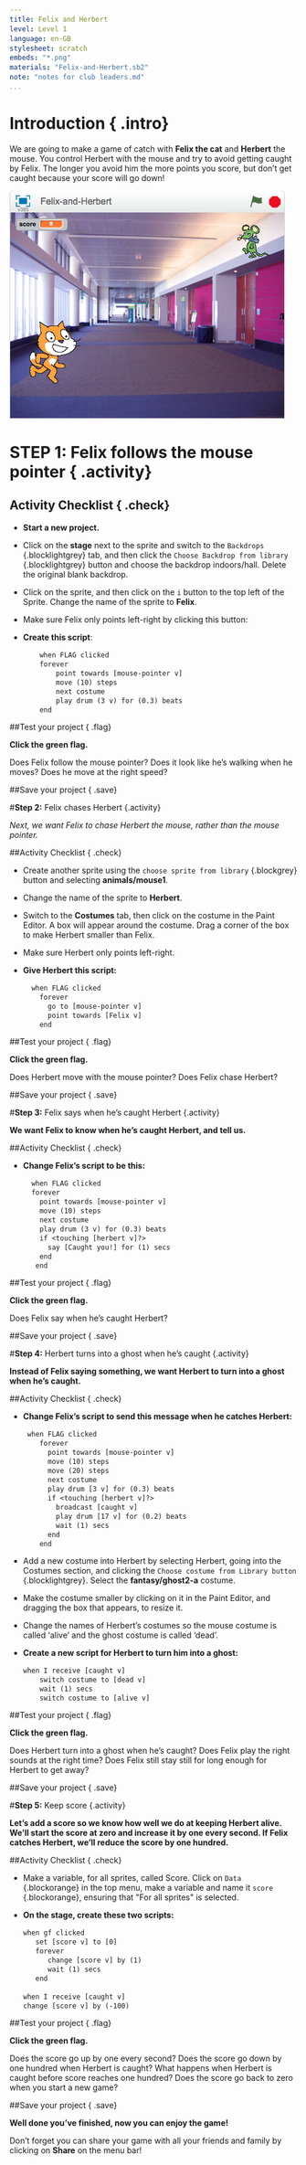 ```yaml
---
title: Felix and Herbert
level: Level 1
language: en-GB
stylesheet: scratch
embeds: "*.png"
materials: "Felix-and-Herbert.sb2"
note: "notes for club leaders.md"
...
```


# Introduction { .intro}
We are going to make a game of catch with __Felix the cat__ and __Herbert__ the mouse. You control Herbert with the mouse and try to avoid getting caught by Felix. The longer you avoid him the more points you score, but don’t get caught because your score will go down!

![screenshot](felixherbert_screenshot.png)

# STEP 1: Felix follows the mouse pointer { .activity}

## Activity Checklist { .check}

+ **Start a new project.**

+ Click on the **stage** next to the sprite and switch to the `Backdrops` {.blocklightgrey} tab, and then click the `Choose Backdrop from library` {.blocklightgrey} button and choose the backdrop indoors/hall. Delete the original blank backdrop.

+ Click on the sprite, and then click on the `i` button to the top left of the Sprite. Change the name of the sprite to **Felix**.
+ Make sure Felix only points left-right by clicking this button:
+ **Create this script**:

    ```blocks
        when FLAG clicked
        forever
            point towards [mouse-pointer v]
            move (10) steps
            next costume
            play drum (3 v) for (0.3) beats
        end
    ```

##Test your project { .flag}

**Click the green flag.**

Does Felix follow the mouse pointer? Does it look like he’s walking when he moves? Does he move at the right speed?

##Save your project { .save}


#**Step 2:**   Felix chases Herbert {.activity}

*Next, we want Felix to chase Herbert the mouse, rather than the mouse pointer.*

##Activity Checklist { .check}

+ Create another sprite using the `choose sprite from library` {.blockgrey} button and selecting **animals/mouse1**.
+ Change the name of the sprite to **Herbert**.
+ Switch to the __Costumes__ tab, then click on the costume in the Paint Editor. A box will appear around the costume. Drag a corner of the box to make Herbert smaller than Felix.
+ Make sure Herbert only points left-right.
+ **Give Herbert this script:**

    ```blocks
      when FLAG clicked
        forever
          go to [mouse-pointer v]
          point towards [Felix v]
        end
    ```

##Test your project { .flag}

**Click the green flag.**

Does Herbert move with the mouse pointer? Does Felix chase Herbert?

##Save your project { .save}


#**Step 3:**   Felix says when he’s caught Herbert {.activity}

**We want Felix to know when he’s caught Herbert, and tell us.**

##Activity Checklist { .check}

+ **Change Felix’s script to be this:**

    ```blocks
      when FLAG clicked
      forever
        point towards [mouse-pointer v]
        move (10) steps
        next costume
        play drum (3 v) for (0.3) beats
        if <touching [herbert v]?>
          say [Caught you!] for (1) secs
        end
       end
    ```

##Test your project { .flag}

**Click the green flag.**

Does Felix say when he’s caught Herbert?

##Save your project { .save}

#**Step 4:**  Herbert turns into a ghost when he’s caught {.activity}

**Instead of Felix saying something, we want Herbert to turn into a ghost when he’s caught.**

##Activity Checklist { .check}

+ **Change Felix’s script to send this message when he catches Herbert:**

    ```blocks
     when FLAG clicked
        forever
          point towards [mouse-pointer v]
          move (10) steps
          move (20) steps
          next costume
          play drum [3 v] for (0.3) beats
          if <touching [herbert v]?>
            broadcast [caught v]
            play drum [17 v] for (0.2) beats
            wait (1) secs
          end
        end
    ```

+ Add a new costume into Herbert by selecting Herbert, going into the Costumes section, and clicking the `Choose costume from Library button ` {.blocklightgrey}. Select the **fantasy/ghost2-a** costume.

+ Make the costume smaller by clicking on it in the Paint Editor, and dragging the box that appears, to resize it.

+ Change the names of Herbert’s costumes so the mouse costume is called ‘alive’ and the ghost costume is called ‘dead’.
+ **Create a new script for Herbert to turn him into a ghost:**

    ```blocks
    when I receive [caught v]
        switch costume to [dead v]
        wait (1) secs
        switch costume to [alive v]
    ```

##Test your project { .flag}

**Click the green flag.**

Does Herbert turn into a ghost when he’s caught?
Does Felix play the right sounds at the right time?
Does Felix still stay still for long enough for Herbert to get away?

##Save your project { .save}

#**Step 5:**  Keep score {.activity}

**Let’s add a score so we know how well we do at keeping Herbert alive.
We’ll start the score at zero and increase it by one every second. If Felix catches Herbert, we’ll reduce the score by one hundred.**

##Activity Checklist { .check}

+ Make a variable, for all sprites, called Score. Click on `Data` {.blockorange} in the top menu, make a variable and name it `score` {.blockorange}, ensuring that "For all sprites" is selected.
+ **On the stage, create these two scripts:**

    ```blocks
    when gf clicked
       set [score v] to [0]
       forever
          change [score v] by (1)
          wait (1) secs
       end

    when I receive [caught v]
    change [score v] by (-100)
    ```

##Test your project { .flag}

**Click the green flag.** 

Does the score go up by one every second?
Does the score go down by one hundred when Herbert is caught?
What happens when Herbert is caught before score reaches one hundred? Does the score go back to zero when you start a new game?

##Save your project { .save}

**Well done you’ve finished, now you can enjoy the game!**

Don’t forget you can share your game with all your friends and family by clicking on **Share** on the menu bar!
